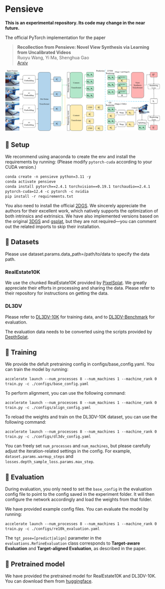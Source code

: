 # Pensieve

**This is an experimental repository. Its code may change in the near future.**

The official PyTorch implementation for the paper
> **Recollection from Pensieve: Novel View Synthesis via Learning from Uncalibrated Videos**
>\
>Ruoyu Wang, Yi Ma, Shenghua Gao
> \
> [Arxiv]()

<p align="center">
  <img src="assets/pipeline.png" alt="pipeline of our method" width="1000" />
</p>

## 🐁 Setup
We recommend using anaconda to create the env and install the requirements by running: (Please modify `pytorch-cuda` according to your CUDA version.)
```shell
conda create -n pensieve python=3.11 -y
conda activate pensieve
conda install pytorch==2.4.1 torchvision==0.19.1 torchaudio==2.4.1 pytorch-cuda=12.4 -c pytorch -c nvidia
pip install -r requirements.txt
```
You also need to install the official [2DGS](https://github.com/hbb1/diff-surfel-rasterization). We sincerely appreciate the authors for their excellent work, which natively supports the optimization of both intrinsics and extrinsics.
We have also implemented versions based on the original [3DGS](https://github.com/graphdeco-inria/diff-gaussian-rasterization) and [gsplat](https://github.com/nerfstudio-project/gsplat), but they are not required—you can comment out the related imports to skip their installation.

## 🐂 Datasets
Please use dataset.params.data_path=/path/to/data to specify the data path.
### RealEstate10K
We use the chunked RealEstate10K provided by [PixelSplat](https://github.com/dcharatan/pixelsplat). We greatly appreciate their efforts in processing and sharing the data. Please refer to their repository for instructions on getting the data.

### DL3DV
Please refer to [DL3DV-10K](https://github.com/DL3DV-10K/Dataset) for training data, and to [DL3DV-Benchmark](https://huggingface.co/datasets/DL3DV/DL3DV-Benchmark) for evaluation.

The evaluation data needs to be converted using the scripts provided by [DepthSplat](https://github.com/cvg/depthsplat/blob/main/DATASETS.md).

## 🐅 Training
We provide the defult pretraining config in configs/base_config.yaml.
You can train the model by running:
```shell
accelerate launch --num_processes 8 --num_machines 1 --machine_rank 0 train.py -c ./configs/base_config.yaml
```

To perform alignment, you can use the following command:
```shell
accelerate launch --num_processes 8 --num_machines 1 --machine_rank 0 train.py -c ./configs/align_config.yaml
```

To reload the weights and train on the DL3DV-10K dataset, you can use the following command:
```shell
accelerate launch --num_processes 8 --num_machines 1 --machine_rank 0 train.py -c ./configs/dl3dv_config.yaml
```

You can freely set `num_processes` and `num_machines`, but please carefully adjust the iteration-related settings in the config. For example, `dataset.params.warmup_steps` and `losses.depth_sample_loss.params.max_step`.

## 🐇 Evaluation
During evaluation, you only need to set the `base_config` in the evaluation config file to point to the config saved in the experiment folder. It will then configure the network accordingly and load the weights from that folder.

We have provided example config files. You can evaluate the model by running:

```shell
accelerate launch --num_processes 8 --num_machines 1 --machine_rank 0 train.py -c ./configs/re10k_evaluation.yaml
```
The `tgt_pose=[predict|align]` parameter in the `evaluations.RefineEvaluation` class corresponds to **Target-aware Evaluation** and **Target-aligned Evaluation**, as described in the paper.


## 🐉 Pretrained model
We have provided the pretrained model for RealEstate10K and DL3DV-10K. You can download them from [huggingface](https://huggingface.co/dwawayu/pensieve/tree/main).

